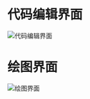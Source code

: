 代码编辑界面
============
![代码编辑界面](https://github.com/liuwentao1992/ParseGCode/blob/master/githubImage/%E5%BE%AE%E4%BF%A1%E6%88%AA%E5%9B%BE_20200326010452.png)

绘图界面
===========
![绘图界面](https://github.com/liuwentao1992/ParseGCode/blob/master/githubImage/%E5%BE%AE%E4%BF%A1%E6%88%AA%E5%9B%BE_20200326010512.png)
